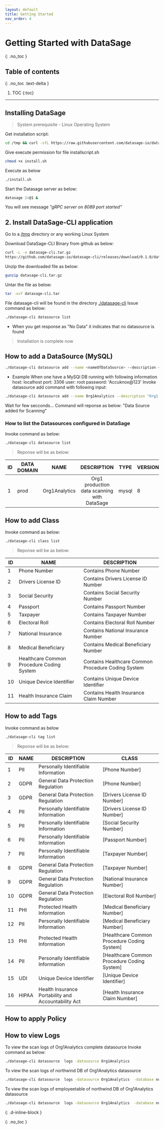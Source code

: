 ```yaml
---
layout: default
title: Getting Started
nav_order: 4
---
```


# Getting Started with DataSage
{: .no_toc }

## Table of contents
{: .no_toc .text-delta }

1. TOC
{:toc}

---

## Installing DataSage
> System prerequisite - Linux Operating System

Get installation script:
```sh
cd /tmp && curl -sfL https://raw.githubusercontent.com/datasage-io/datasage/main/install.sh -O install.sh
```
Give execute permission for file installscript.sh
```sh
chmod +x install.sh
```
Execute as below 
```sh
./install.sh
```
Start the Datasage server as below:
```sh
datasage 2>@1 &
```
You will see message *"gRPC server on 8089 port started"*

## 2. Install DataSage-CLI application
Go to a <ins>/tmp</ins> directory or any working Linux System

Download DataSage-CLI Binary from github as below:
```sh
curl -L -o datasage-cli.tar.gz 
https://github.com/datasage-io/datasage-cli/releases/download/0.1.0/datasage-cli_0.1.0_linux_amd64.tar.gz
```
Unzip the downloaded file as below:
```sh
gunzip datasage-cli.tar.gz
```
Untar the file as below:
```sh
tar -xvf datasage-cli.tar
```
File datasage-cli will be found in the directory 
<ins>./datasage-cli</ins>
Issue command as below:
```sh
./datasage-cli datasource list
```
- When you get response as "No Data" it indicates that no datasource is found
>Installation is complete now

## How to add a DataSource (MySQL)
```sh
./datasage-cli datasource add --name <nameOfDataSource> --description <descriptionOfDatabase> --type mysql --version 8 --host <dbhostname> --port <portnumber> --user <user> --password <password> 
```
- Example
When one have a MySQl DB running with following information  
        host: localhost
        port: 3306
        user: root
        password: 'Accuknox@123'
Invoke datasource add command with following input:
```sh
./datasage-cli datasource add --name Org1Analytics --description "Org1 production data scanning with datasage" --type mysql --version 8 --host localhost --port 3306 --user user1 --password  user1dbpassword --datadomain prod 
```
Wait for few secconds... Command will reponse as below:
"Data Source added for Scanning"

### How to list the Datasources configured in DataSage
Invoke command as below:
```sh
./datasage-cli datasource list
```
> Reponse will be as below:

| ID | DATA DOMAIN |      NAME     |                 DESCRIPTION                 | TYPE  | VERSION |
|----|-------------|:-------------:|:-------------------------------------------:|-------|---------|
| 1  |     prod    | Org1Analytics | Org1 production data scanning with DataSage | mysql | 8       |


## How to add Class
Invoke command as below:
```sh
./datasage-cli class list
```
> Reponse will be as below:

| ID | NAME                                      | DESCRIPTION                                        |
|----|-------------------------------------------|----------------------------------------------------|
| 1  | Phone Number                              | Contains Phone Number                              |
| 2  | Drivers License ID                        | Contains Drivers License ID Number                 |
| 3  | Social Security                           | Contains Social Security Number                    |
| 4  | Passport                                  | Contains Passport Number                           |
| 5  | Taxpayer                                  | Contains Taxpayer Number                           |
| 6  | Electoral Roll                            | Contains Electoral Roll Number                     |
| 7  | National Insurance                        | Contains National Insurance Number                 |
| 8  | Medical Beneficiary                       | Contains Medical Beneficiary Number                |
| 9  | Healthcare Common Procedure Coding System | Contains Healthcare Common Procedure Coding System |
| 10 | Unique Device Identifier                  | Contains Unique Device Identifier                  |
| 11 | Health Insurance Claim                    | Contains Health Insurance Claim Number             |

## How to add Tags
Invoke command as below 
```sh
./datasage-cli tag list
```
> Reponse will be as below:

| ID | NAME  | DESCRIPTION                                         | CLASS                                       |
|----|-------|-----------------------------------------------------|---------------------------------------------|
| 1  | PII   |         Personally Identifiable Information         |                [Phone Number]               |
| 2  | GDPR  |          General Data Protection Regulation         |                [Phone Number]               |
| 3  | GDPR  |          General Data Protection Regulation         |         [Drivers License ID Number]         |
| 4  | PII   |         Personally Identifiable Information         |         [Drivers License ID Number]         |
| 5  | PII   |         Personally Identifiable Information         |           [Social Security Number]          |
| 6  | PII   |         Personally Identifiable Information         |              [Passport Number]              |
| 7  | PII   |         Personally Identifiable Information         |              [Taxpayer Number]              |
| 8  | GDPR  |          General Data Protection Regulation         |              [Taxpayer Number]              |
| 9  | GDPR  |          General Data Protection Regulation         |         [National Insurance Number]         |
| 10 | GDPR  |          General Data Protection Regulation         |           [Electoral Roll Number]           |
| 11 | PHI   |             Protected Health Information            |         [Medical Beneficiary Number]        |
| 12 | PII   |         Personally Identifiable Information         |         [Medical Beneficiary Number]        |
| 13 | PHI   |             Protected Health Information            | [Healthcare Common Procedure Coding System] |
| 14 | PII   |         Personally Identifiable Information         | [Healthcare Common Procedure Coding System] |
| 15 | UDI   |               Unique Device Identifier              |          [Unique Device Identifier]         |
| 16 | HIPAA | Health Insurance Portability and Accountability Act |       [Health Insurance Claim Number]       |

## How to apply Policy

## How to view Logs
To view the scan logs of Org1Analytics complete datasource
Invoke command as below: 
```sh
./datasage-cli datasource  logs -datasource Org1Analytics
```
To view the scan logs of northwind DB of Org1Analytics datasource
```sh
./datasage-cli datasource  logs -datasource Org1Analytics  -database northwind
```
To view the scan logs of employeetable of  northwind DB of Org1Analytics datasource
```sh
./datasage-cli datasource  logs -datasource Org1Analytics  -database northwind -table employee
```

{: .d-inline-block }

 
{: .no_toc }
